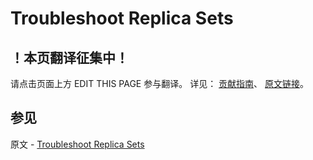 # Troubleshoot Replica Sets

## ！本页翻译征集中！

请点击页面上方 EDIT THIS PAGE 参与翻译。
详见：
[贡献指南]( https://github.com/JinMuInfo/MongoDB-Manual-zh/blob/master/CONTRIBUTING.md )、
[原文链接](  https://docs.mongodb.com/manual/tutorial/troubleshoot-replica-sets/  )。

## 参见

原文 - [Troubleshoot Replica Sets]( https://docs.mongodb.com/manual/tutorial/troubleshoot-replica-sets/ )

